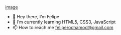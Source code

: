[image](https://user-images.githubusercontent.com/97726768/149484784-c0420977-b8d2-489c-913c-137d22ddfb87.png)
- 👋 Hey there, I’m Felipe 
- 🌱 I’m currently learning HTML5, CSS3, JavaScript
- 📫 How to reach me feliperochamod@gmail.com

<!---
feliperochamodesto/feliperochamodesto is a ✨ special ✨ repository because its `README.md` (this file) appears on your GitHub profile.
You can click the Preview link to take a look at your changes.
--->
